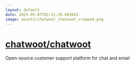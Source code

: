 ```yaml
---
layout: default
date: 2025-05-07T02:21:35.603653
image: assets/chatwoot_chatwoot_cropped.png
---
```


# [chatwoot/chatwoot](https://github.com/chatwoot/chatwoot)

Open-source customer support platform for chat and email
